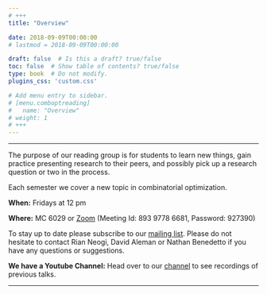```yaml
---
# +++
title: "Overview"

date: 2018-09-09T00:00:00
# lastmod = 2018-09-09T00:00:00

draft: false  # Is this a draft? true/false
toc: false  # Show table of contents? true/false
type: book  # Do not modify.
plugins_css: 'custom.css'

# Add menu entry to sidebar.
# [menu.comboptreading]
#   name: "Overview"
# weight: 1
# +++
---
```

<!-- {{ $sass := resources.Get "scss/custom.scss" }}
{{ $style := $sass | resources.ToCSS }} -->


---
The purpose of our reading group is for students to learn new things, gain practice presenting research to their peers, and possibly pick up a research question or two in the process.

Each semester we cover a new topic in combinatorial optimization.

**When:** Fridays at 12 pm

**Where:** MC 6029 or [Zoom](https://www.google.com/url?q=https://us02web.zoom.us/j/89397786681?pwd%3DejJQNXBHSS83K0tvMGtqalJqQXFlUT09&sa=D&usd=2&usg=AOvVaw143mbxIM_oEZXf9bqeGXrQ) (Meeting Id: 893 9778 6681, Password: 927390) 

To stay up to date please subscribe to our [mailing list](https://lists.uwaterloo.ca/mailman/listinfo/comboptreading). Please do not hesitate to contact Rian Neogi, David Aleman or Nathan Benedetto if you have any questions or suggestions.

**We have a Youtube Channel:** Head over to our [channel](https://www.youtube.com/channel/UCC12srd6zvCO5R5nymWbKYg) to see recordings of previous talks.


---